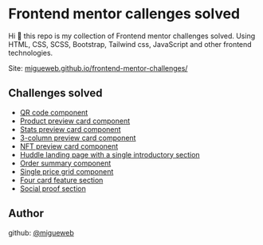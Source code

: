 
# Frontend mentor callenges solved

Hi 👋 this repo is my collection of Frontend mentor challenges solved. Using HTML, CSS, SCSS, Bootstrap, Tailwind css, JavaScript and other frontend technologies.

Site: [migueweb.github.io/frontend-mentor-challenges/](https://migueweb.github.io/frontend-mentor-challenges/)

## Challenges solved

- [QR code component](https://github.com/migueweb/qr-code-component)
- [Product preview card component](https://github.com/migueweb/product-preview-card-component)
- [Stats preview card component](https://github.com/migueweb/stats-preview-card-component)
- [3-column preview card component](https://github.com/migueweb/3-column-preview-card-component)
- [NFT preview card component](https://github.com/migueweb/nft-preview-card-component)
- [Huddle landing page with a single introductory section](https://github.com/migueweb/huddle-landing-page-with-a-single-introductory-section)
- [Order summary component](https://github.com/migueweb/order-summary-component)
- [Single price grid component](https://github.com/migueweb/single-price-grid-component)
- [Four card feature section](https://github.com/migueweb/four-card-feature-section)
- [Social proof section](https://github.com/migueweb/social-proof-section)


## Author
github: [@migueweb](https://github.com/migueweb)

